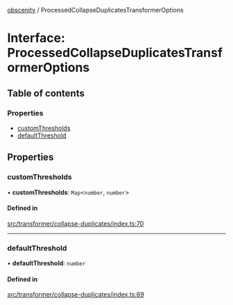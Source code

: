 [obscenity](../README.md) / ProcessedCollapseDuplicatesTransformerOptions

# Interface: ProcessedCollapseDuplicatesTransformerOptions

## Table of contents

### Properties

- [customThresholds](ProcessedCollapseDuplicatesTransformerOptions.md#customthresholds)
- [defaultThreshold](ProcessedCollapseDuplicatesTransformerOptions.md#defaultthreshold)

## Properties

### customThresholds

• **customThresholds**: `Map`<`number`, `number`\>

#### Defined in

[src/transformer/collapse-duplicates/index.ts:70](https://github.com/jo3-l/obscenity/blob/81e1bc5/src/transformer/collapse-duplicates/index.ts#L70)

___

### defaultThreshold

• **defaultThreshold**: `number`

#### Defined in

[src/transformer/collapse-duplicates/index.ts:69](https://github.com/jo3-l/obscenity/blob/81e1bc5/src/transformer/collapse-duplicates/index.ts#L69)
